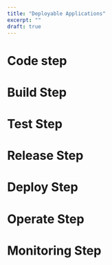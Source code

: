 ```yaml
---
title: "Deployable Applications"
excerpt: ""
draft: true
---
```

# Code step


# Build Step


# Test Step


# Release Step


# Deploy Step


# Operate Step


# Monitoring Step
